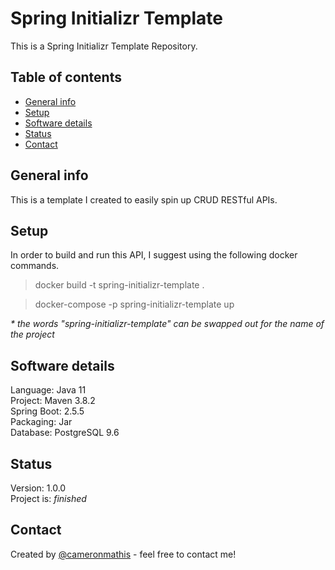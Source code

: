 # Spring Initializr Template

This is a Spring Initializr Template Repository.

## Table of contents

- [General info](#general-info)
- [Setup](#setup)
- [Software details](#Software-details)
- [Status](#status)
- [Contact](#contact)

## General info

This is a template I created to easily spin up CRUD RESTful APIs.

## Setup

In order to build and run this API, I suggest using the following docker commands.

> docker build -t spring-initializr-template .

> docker-compose -p spring-initializr-template up

_\* the words "spring-initializr-template" can be swapped out for the name of the project_

## Software details

Language: Java 11 <br/>
Project: Maven 3.8.2 <br/>
Spring Boot: 2.5.5 <br/>
Packaging: Jar <br/>
Database: PostgreSQL 9.6 <br/>

## Status

Version: 1.0.0 <br/>
Project is: _finished_

## Contact

Created by [@cameronmathis](https://github.com/cameronmathis/) - feel free to contact me!
